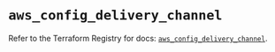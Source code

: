 # `aws_config_delivery_channel`

Refer to the Terraform Registry for docs: [`aws_config_delivery_channel`](https://registry.terraform.io/providers/hashicorp/aws/6.17.0/docs/resources/config_delivery_channel).
